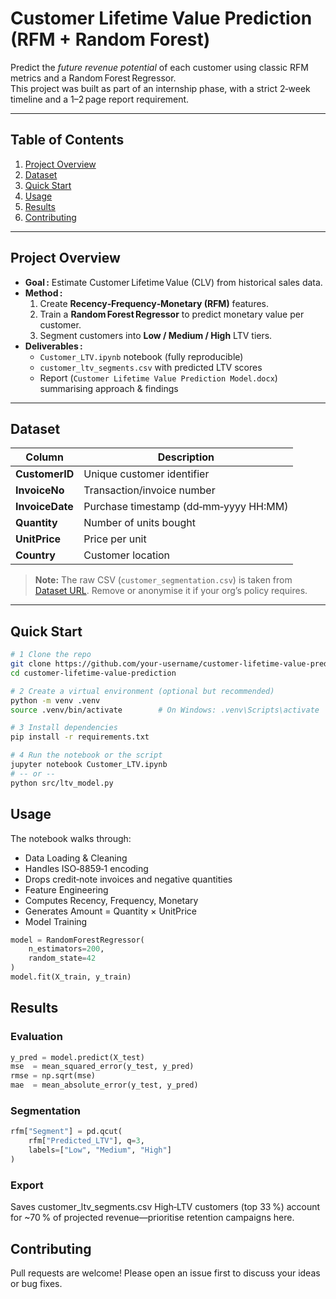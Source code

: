 # Customer Lifetime Value Prediction (RFM + Random Forest)

Predict the *future revenue potential* of each customer using classic RFM metrics and a Random Forest Regressor.  
This project was built as part of an internship phase, with a strict 2‑week timeline and a 1–2 page report requirement.

---

## Table of Contents
1. [Project Overview](#project-overview)
2. [Dataset](#dataset)
3. [Quick Start](#quick-start)
4. [Usage](#usage)
5. [Results](#results)
6. [Contributing](#contributing)

---

## Project Overview
- **Goal :** Estimate Customer Lifetime Value (CLV) from historical sales data.  
- **Method :**  
  1. Create **Recency‑Frequency‑Monetary (RFM)** features.  
  2. Train a **Random Forest Regressor** to predict monetary value per customer.  
  3. Segment customers into **Low / Medium / High** LTV tiers.  
- **Deliverables :**  
  - `Customer_LTV.ipynb` notebook (fully reproducible)  
  - `customer_ltv_segments.csv` with predicted LTV scores  
  - Report (`Customer Lifetime Value Prediction Model.docx`) summarising approach & findings  

---

## Dataset
| Column          | Description                              |
|-----------------|------------------------------------------|
| **CustomerID**  | Unique customer identifier               |
| **InvoiceNo**   | Transaction/invoice number               |
| **InvoiceDate** | Purchase timestamp (dd‑mm‑yyyy HH:MM)    |
| **Quantity**    | Number of units bought                   |
| **UnitPrice**   | Price per unit                           |
| **Country**     | Customer location                        |

> **Note:** The raw CSV (`customer_segmentation.csv`) is taken from [Dataset URL](https://www.kaggle.com/datasets/sergeymedvedev/customer_segmentation). Remove or anonymise it if your org’s policy requires.

---

## Quick Start
```bash
# 1️ Clone the repo
git clone https://github.com/your‑username/customer‑lifetime‑value‑prediction.git
cd customer‑lifetime‑value‑prediction

# 2️ Create a virtual environment (optional but recommended)
python -m venv .venv
source .venv/bin/activate        # On Windows: .venv\Scripts\activate

# 3️ Install dependencies
pip install -r requirements.txt

# 4️ Run the notebook or the script
jupyter notebook Customer_LTV.ipynb
# ‑‑ or ‑‑
python src/ltv_model.py
```

## Usage
The notebook walks through:

- Data Loading & Cleaning
- Handles ISO‑8859‑1 encoding
- Drops credit‑note invoices and negative quantities
- Feature Engineering
- Computes Recency, Frequency, Monetary
- Generates Amount = Quantity × UnitPrice
- Model Training

```python
model = RandomForestRegressor(
    n_estimators=200,
    random_state=42
)
model.fit(X_train, y_train)
```

## Results
### Evaluation

```python
y_pred = model.predict(X_test)
mse  = mean_squared_error(y_test, y_pred)
rmse = np.sqrt(mse)
mae  = mean_absolute_error(y_test, y_pred)
```

### Segmentation

```python
rfm["Segment"] = pd.qcut(
    rfm["Predicted_LTV"], q=3,
    labels=["Low", "Medium", "High"]
)
```

### Export
Saves customer_ltv_segments.csv
High‑LTV customers (top 33 %) account for ~70 % of projected revenue—prioritise retention campaigns here.

## Contributing
Pull requests are welcome! Please open an issue first to discuss your ideas or bug fixes.
